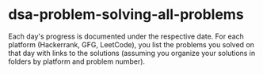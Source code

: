 # dsa-problem-solving-all-problems

Each day's progress is documented under the respective date.
For each platform (Hackerrank, GFG, LeetCode), you list the problems you solved on that day with links to the solutions (assuming you organize your solutions in folders by platform and problem number).
